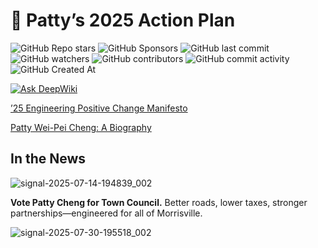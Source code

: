 # 👏 Patty’s 2025 Action Plan

![GitHub Repo stars](https://img.shields.io/github/stars/Patty-4-Morrisville/Patty-4-Morrisville) ![GitHub Sponsors](https://img.shields.io/github/sponsors/Patty-4-Morrisville) ![GitHub last commit](https://img.shields.io/github/last-commit/Patty-4-Morrisville/Patty-4-Morrisville) ![GitHub watchers](https://img.shields.io/github/watchers/Patty-4-Morrisville/Patty-4-Morrisville) ![GitHub contributors](https://img.shields.io/github/contributors-anon/Patty-4-Morrisville/Patty-4-Morrisville) ![GitHub commit activity](https://img.shields.io/github/commit-activity/t/Patty-4-Morrisville/Patty-4-Morrisville) ![GitHub Created At](https://img.shields.io/github/created-at/Patty-4-Morrisville/Patty-4-Morrisville)

[![Ask DeepWiki](https://deepwiki.com/badge.svg)](https://deepwiki.com/Patty-4-Morrisville/Patty-4-Morrisville)

[’25 Engineering Positive Change Manifesto](https://github.com/Patty-4-Morrisville/Patty-4-Morrisville/blob/main/drafts/manifesto.md)

[Patty Wei-Pei Cheng: A Biography](https://github.com/Patty-4-Morrisville/Patty-4-Morrisville/blob/main/drafts/bio.md)



## In the News

![signal-2025-07-14-194839_002](https://github.com/user-attachments/assets/f66da691-770e-481a-b086-4f8b3c29f3da)

**Vote Patty Cheng for Town Council.**
Better roads, lower taxes, stronger partnerships—engineered for all of Morrisville.

![signal-2025-07-30-195518_002](https://github.com/user-attachments/assets/180db967-a85c-4a0c-bad9-91a9a1edbce7)
